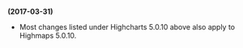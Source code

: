 **(2017-03-31)**
        
- Most changes listed under Highcharts 5.0.10 above also apply to Highmaps 5.0.10.